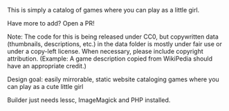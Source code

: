 This is simply a catalog of games where you can play as a little girl.

Have more to add? Open a PR!

Note: The code for this is being released under CC0, but copywritten data (thumbnails, descriptions, etc.) in the data folder is mostly under fair use or under a copy-left license. When necessary, please include copyright attribution. (Example: A game description copied from WikiPedia should have an appropriate credit.)

Design goal: easily mirrorable, static website cataloging games where you can play as a cute little girl

Builder just needs lessc, ImageMagick and PHP installed.